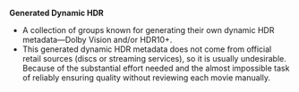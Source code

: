<!-- markdownlint-disable MD041-->
**Generated Dynamic HDR**<br>

- A collection of groups known for generating their own dynamic HDR metadata—Dolby Vision and/or HDR10+.
- This generated dynamic HDR metadata does not come from official retail sources (discs or streaming services), so it is usually undesirable. Because of the substantial effort needed and the almost impossible task of reliably ensuring quality without reviewing each movie manually.
<!-- markdownlint-enable MD041-->
